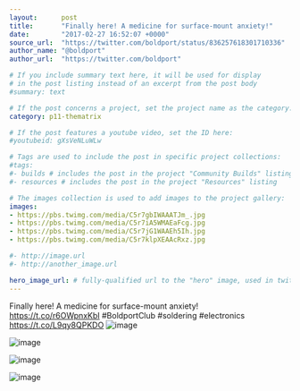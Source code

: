 ```yaml
---
layout:      post
title:       "Finally here! A medicine for surface-mount anxiety!"
date:        "2017-02-27 16:52:07 +0000"
source_url:  "https://twitter.com/boldport/status/836257618301710336"
author_name: "@boldport"
author_url:  "https://twitter.com/boldport"

# If you include summary text here, it will be used for display
# in the post listing instead of an excerpt from the post body
#summary: text

# If the post concerns a project, set the project name as the category:
category: p11-thematrix

# If the post features a youtube video, set the ID here:
#youtubeid: gXsVeNLuWLw

# Tags are used to include the post in specific project collections:
#tags:
#- builds # includes the post in the project "Community Builds" listing
#- resources # includes the post in the project "Resources" listing

# The images collection is used to add images to the project gallery:
images:
- https://pbs.twimg.com/media/C5r7gbIWAAATJm_.jpg
- https://pbs.twimg.com/media/C5r7iA5WMAEaFcg.jpg
- https://pbs.twimg.com/media/C5r7jG1WAAEh5Ih.jpg
- https://pbs.twimg.com/media/C5r7klpXEAAcRxz.jpg

#- http://image.url
#- http://another_image.url

hero_image_url: # fully-qualified url to the "hero" image, used in twitter cards for example
---
```


Finally here! A medicine for surface-mount anxiety! https://t.co/r6OWpnxKbI #BoldportClub #soldering #electronics https://t.co/L9qy8QPKDO
![image](https://pbs.twimg.com/media/C5r7gbIWAAATJm_.jpg)

![image](https://pbs.twimg.com/media/C5r7iA5WMAEaFcg.jpg)

![image](https://pbs.twimg.com/media/C5r7jG1WAAEh5Ih.jpg)

![image](https://pbs.twimg.com/media/C5r7klpXEAAcRxz.jpg)


